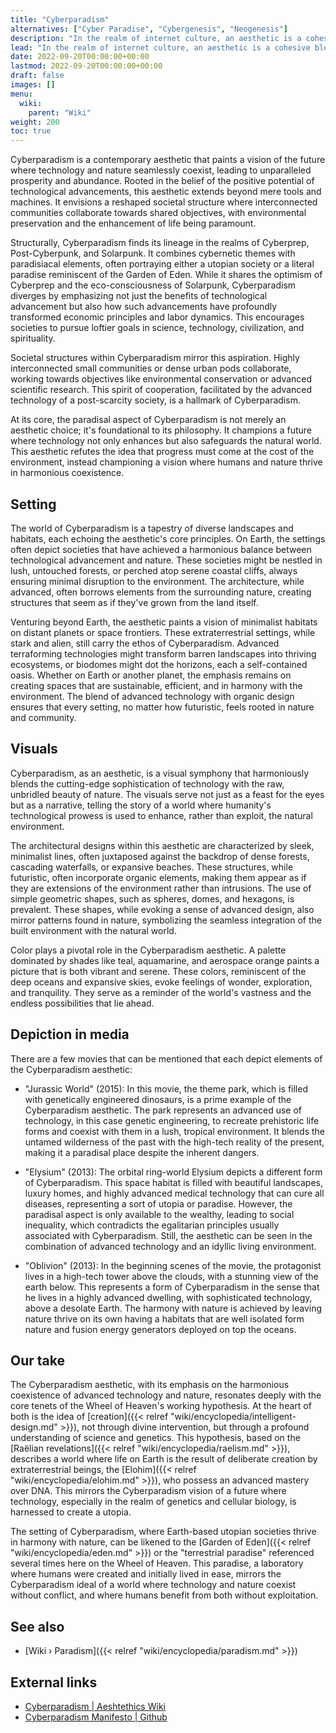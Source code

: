 ```yaml
---
title: "Cyberparadism"
alternatives: ["Cyber Paradise", "Cybergenesis", "Neogenesis"]
description: "In the realm of internet culture, an aesthetic is a cohesive blend of visual and thematic elements that convey a distinct mood or concept. Cyberparadism is an aesthetic that envisions a harmonious integration of advanced technology with the natural world, leading to a state of prosperity and abundance. It emphasizes the transformative power of technology, the interconnectedness of communities, and the importance of collective goals such as the embetterment of the human condition through technology. The typical Cyberparadism setting can be a utopian society on Earth having overcome intercultural enmity or otherworldly tech-based pantropic frontier communities. At its core, Cyberparadism celebrates a future where technology acts as a bridge, enhancing and harmonizing with the diversity and the genetic makeup of life."
lead: "In the realm of internet culture, an aesthetic is a cohesive blend of visual and thematic elements that convey a distinct mood or concept. Cyberparadism is an aesthetic that envisions a harmonious integration of advanced technology with the natural world, leading to a state of prosperity and abundance. It emphasizes the transformative power of technology, the interconnectedness of communities, and the importance of collective goals such as the embetterment of the human condition through technology. The typical Cyberparadism setting can be a utopian society on Earth having overcome intercultural enmity or otherworldly tech-based pantropic frontier communities. At its core, Cyberparadism celebrates a future where technology acts as a bridge, enhancing and harmonizing with the diversity and the genetic makeup of life."
date: 2022-09-20T00:00:00+00:00
lastmod: 2022-09-20T00:00:00+00:00
draft: false
images: []
menu:
  wiki:
    parent: "Wiki"
weight: 200
toc: true
---
```


Cyberparadism is a contemporary aesthetic that paints a vision of the future where technology and nature seamlessly coexist, leading to unparalleled prosperity and abundance. Rooted in the belief of the positive potential of technological advancements, this aesthetic extends beyond mere tools and machines. It envisions a reshaped societal structure where interconnected communities collaborate towards shared objectives, with environmental preservation and the enhancement of life being paramount.

Structurally, Cyberparadism finds its lineage in the realms of Cyberprep, Post-Cyberpunk, and Solarpunk. It combines cybernetic themes with paradisiacal elements, often portraying either a utopian society or a literal paradise reminiscent of the Garden of Eden. While it shares the optimism of Cyberprep and the eco-consciousness of Solarpunk, Cyberparadism diverges by emphasizing not just the benefits of technological advancement but also how such advancements have profoundly transformed economic principles and labor dynamics. This encourages societies to pursue loftier goals in science, technology, civilization, and spirituality.

Societal structures within Cyberparadism mirror this aspiration. Highly interconnected small communities or dense urban pods collaborate, working towards objectives like environmental conservation or advanced scientific research. This spirit of cooperation, facilitated by the advanced technology of a post-scarcity society, is a hallmark of Cyberparadism.

At its core, the paradisal aspect of Cyberparadism is not merely an aesthetic choice; it's foundational to its philosophy. It champions a future where technology not only enhances but also safeguards the natural world. This aesthetic refutes the idea that progress must come at the cost of the environment, instead championing a vision where humans and nature thrive in harmonious coexistence.

## Setting

The world of Cyberparadism is a tapestry of diverse landscapes and habitats, each echoing the aesthetic's core principles. On Earth, the settings often depict societies that have achieved a harmonious balance between technological advancement and nature. These societies might be nestled in lush, untouched forests, or perched atop serene coastal cliffs, always ensuring minimal disruption to the environment. The architecture, while advanced, often borrows elements from the surrounding nature, creating structures that seem as if they've grown from the land itself.

Venturing beyond Earth, the aesthetic paints a vision of minimalist habitats on distant planets or space frontiers. These extraterrestrial settings, while stark and alien, still carry the ethos of Cyberparadism. Advanced terraforming technologies might transform barren landscapes into thriving ecosystems, or biodomes might dot the horizons, each a self-contained oasis. Whether on Earth or another planet, the emphasis remains on creating spaces that are sustainable, efficient, and in harmony with the environment. The blend of advanced technology with organic design ensures that every setting, no matter how futuristic, feels rooted in nature and community.

## Visuals

Cyberparadism, as an aesthetic, is a visual symphony that harmoniously blends the cutting-edge sophistication of technology with the raw, unbridled beauty of nature. The visuals serve not just as a feast for the eyes but as a narrative, telling the story of a world where humanity's technological prowess is used to enhance, rather than exploit, the natural environment.

The architectural designs within this aesthetic are characterized by sleek, minimalist lines, often juxtaposed against the backdrop of dense forests, cascading waterfalls, or expansive beaches. These structures, while futuristic, often incorporate organic elements, making them appear as if they are extensions of the environment rather than intrusions. The use of simple geometric shapes, such as spheres, domes, and hexagons, is prevalent. These shapes, while evoking a sense of advanced design, also mirror patterns found in nature, symbolizing the seamless integration of the built environment with the natural world.

Color plays a pivotal role in the Cyberparadism aesthetic. A palette dominated by shades like teal, aquamarine, and aerospace orange paints a picture that is both vibrant and serene. These colors, reminiscent of the deep oceans and expansive skies, evoke feelings of wonder, exploration, and tranquility. They serve as a reminder of the world's vastness and the endless possibilities that lie ahead.

## Depiction in media

There are a few movies that can be mentioned that each depict elements of the Cyberparadism aesthetic:

- "Jurassic World" (2015): In this movie, the theme park, which is filled with genetically engineered dinosaurs, is a prime example of the Cyberparadism aesthetic. The park represents an advanced use of technology, in this case genetic engineering, to recreate prehistoric life forms and coexist with them in a lush, tropical environment. It blends the untamed wilderness of the past with the high-tech reality of the present, making it a paradisal place despite the inherent dangers.

- "Elysium" (2013): The orbital ring-world Elysium depicts a different form of Cyberparadism. This space habitat is filled with beautiful landscapes, luxury homes, and highly advanced medical technology that can cure all diseases, representing a sort of utopia or paradise. However, the paradisal aspect is only available to the wealthy, leading to social inequality, which contradicts the egalitarian principles usually associated with Cyberparadism. Still, the aesthetic can be seen in the combination of advanced technology and an idyllic living environment.

- "Oblivion" (2013): In the beginning scenes of the movie, the protagonist lives in a high-tech tower above the clouds, with a stunning view of the earth below. This represents a form of Cyberparadism in the sense that he lives in a highly advanced dwelling, with sophisticated technology, above a desolate Earth. The harmony with nature is achieved by leaving nature thrive on its own having a habitats that are well isolated form nature and fusion energy generators deployed on top the oceans.

## Our take

The Cyberparadism aesthetic, with its emphasis on the harmonious coexistence of advanced technology and nature, resonates deeply with the core tenets of the Wheel of Heaven's working hypothesis. At the heart of both is the idea of [creation]({{< relref "wiki/encyclopedia/intelligent-design.md" >}}), not through divine intervention, but through a profound understanding of science and genetics. This hypothesis, based on the [Raëlian revelations]({{< relref "wiki/encyclopedia/raelism.md" >}}), describes a world where life on Earth is the result of deliberate creation by extraterrestrial beings, the [Elohim]({{< relref "wiki/encyclopedia/elohim.md" >}}), who possess an advanced mastery over DNA. This mirrors the Cyberparadism vision of a future where technology, especially in the realm of genetics and cellular biology, is harnessed to create a utopia.

The setting of Cyberparadism, where Earth-based utopian societies thrive in harmony with nature, can be likened to the [Garden of Eden]({{< relref "wiki/encyclopedia/eden.md" >}}) or the "terrestrial paradise" referenced several times here on the Wheel of Heaven. This paradise, a laboratory where humans were created and initially lived in ease, mirrors the Cyberparadism ideal of a world where technology and nature coexist without conflict, and where humans benefit from both without exploitation.

## See also

- [Wiki › Paradism]({{< relref "wiki/encyclopedia/paradism.md" >}})

## External links

- [Cyberparadism | Aeshtethics Wiki](https://aesthetics.fandom.com/wiki/Cyberparadism)
- [Cyberparadism Manifesto | Github](https://github.com/zarazinsfuss/cyberparadism-manifesto/blob/main/README.md)
